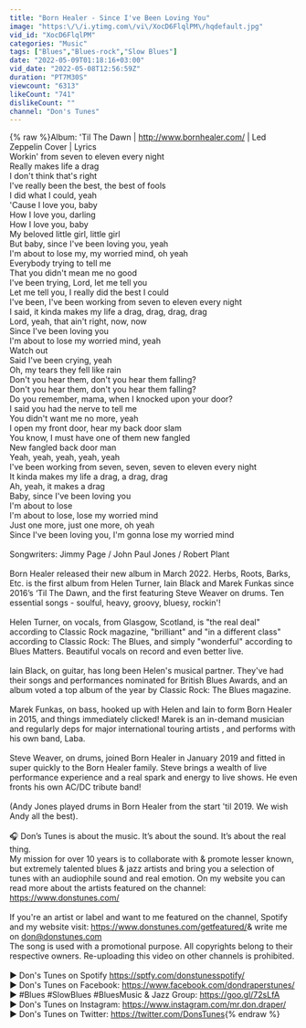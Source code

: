 ```yaml
---
title: "Born Healer - Since I've Been Loving You"
image: "https:\/\/i.ytimg.com\/vi\/XocD6FlqlPM\/hqdefault.jpg"
vid_id: "XocD6FlqlPM"
categories: "Music"
tags: ["Blues","Blues-rock","Slow Blues"]
date: "2022-05-09T01:18:16+03:00"
vid_date: "2022-05-08T12:56:59Z"
duration: "PT7M30S"
viewcount: "6313"
likeCount: "741"
dislikeCount: ""
channel: "Don's Tunes"
---
```

{% raw %}Album: 'Til The Dawn | <a rel="nofollow" target="blank" href="http://www.bornhealer.com/">http://www.bornhealer.com/</a> | Led Zeppelin Cover | Lyrics <br />Workin' from seven to eleven every night<br />Really makes life a drag<br />I don't think that's right<br />I've really been the best, the best of fools<br />I did what I could, yeah<br />'Cause I love you, baby<br />How I love you, darling<br />How I love you, baby<br />My beloved little girl, little girl<br />But baby, since I've been loving you, yeah<br />I'm about to lose my, my worried mind, oh yeah<br />Everybody trying to tell me<br />That you didn't mean me no good<br />I've been trying, Lord, let me tell you<br />Let me tell you, I really did the best I could<br />I've been, I've been working from seven to eleven every night<br />I said, it kinda makes my life a drag, drag, drag, drag<br />Lord, yeah, that ain't right, now, now<br />Since I've been loving you<br />I'm about to lose my worried mind, yeah<br />Watch out<br />Said I've been crying, yeah<br />Oh, my tears they fell like rain<br />Don't you hear them, don't you hear them falling?<br />Don't you hear them, don't you hear them falling?<br />Do you remember, mama, when I knocked upon your door?<br />I said you had the nerve to tell me<br />You didn't want me no more, yeah<br />I open my front door, hear my back door slam<br />You know, I must have one of them new fangled<br />New fangled back door man<br />Yeah, yeah, yeah, yeah, yeah<br />I've been working from seven, seven, seven to eleven every night<br />It kinda makes my life a drag, a drag, drag<br />Ah, yeah, it makes a drag<br />Baby, since I've been loving you<br />I'm about to lose<br />I'm about to lose, lose my worried mind<br />Just one more, just one more, oh yeah<br />Since I've been loving you, I'm gonna lose my worried mind<br /><br />Songwriters: Jimmy Page / John Paul Jones / Robert Plant<br /><br />Born Healer released their new album in March 2022. Herbs, Roots, Barks, Etc. is the first album from Helen Turner, Iain Black and Marek Funkas since 2016’s ‘Til The Dawn, and the first featuring Steve Weaver on drums. Ten essential songs - soulful, heavy, groovy, bluesy, rockin'!<br /><br />Helen Turner, on vocals, from Glasgow, Scotland, is &quot;the real deal&quot; according to Classic Rock magazine, &quot;brilliant&quot; and &quot;in a different class&quot; according to Classic Rock: The Blues, and simply &quot;wonderful&quot; according to Blues Matters. Beautiful vocals on record and even better live.<br /><br />Iain Black, on guitar, has long been Helen's musical partner. They've had their songs and performances nominated for British Blues Awards, and an album voted a top album of the year by Classic Rock: The Blues magazine.<br /><br />Marek Funkas, on bass, hooked up with Helen and Iain to form Born Healer in 2015, and things immediately clicked! Marek is an in-demand musician and regularly deps for major international touring artists , and performs with his own band, Laba.<br /><br />Steve Weaver, on drums, joined Born Healer in January 2019 and fitted in super quickly to the Born Healer family. Steve brings a wealth of live performance experience and a real spark and energy to live shows. He even fronts his own AC/DC tribute band!<br /><br />(Andy Jones played drums in Born Healer from the start 'til 2019. We wish Andy all the best).<br /><br />🎧 Don’s Tunes is about the music. It’s about the sound. It’s about the real thing.<br />My mission for over 10 years is to collaborate with &amp; promote lesser known, but extremely talented blues &amp; jazz artists and bring you a selection of tunes with an audiophile sound and real emotion. On my website you can read more about the artists featured on the channel: <a rel="nofollow" target="blank" href="https://www.donstunes.com/​">https://www.donstunes.com/​</a> <br /><br />If you're an artist or label and want to me featured on the channel, Spotify and my website visit: <a rel="nofollow" target="blank" href="https://www.donstunes.com/getfeatured/​">https://www.donstunes.com/getfeatured/​</a> &amp; write me on don@donstunes.com<br />The song is used with a promotional purpose. All copyrights belong to their respective owners. Re-uploading this video on other channels is prohibited.<br /><br />▶️ Don's Tunes on Spotify <a rel="nofollow" target="blank" href="https://sptfy.com/donstunesspotify/">https://sptfy.com/donstunesspotify/</a><br />▶️ Don's Tunes on Facebook: <a rel="nofollow" target="blank" href="https://www.facebook.com/dondraperstunes/">https://www.facebook.com/dondraperstunes/</a><br />▶️ #Blues #SlowBlues #BluesMusic &amp; Jazz Group: <a rel="nofollow" target="blank" href="https://goo.gl/72sLfA">https://goo.gl/72sLfA</a><br />▶️ Don's Tunes on Instagram: <a rel="nofollow" target="blank" href="https://www.instagram.com/mr.don.draper/">https://www.instagram.com/mr.don.draper/</a><br />▶️ Don's Tunes on Twitter: <a rel="nofollow" target="blank" href="https://twitter.com/DonsTunes">https://twitter.com/DonsTunes</a>{% endraw %}
